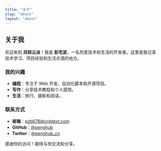 ```yaml
---
title: "关于"
slug: "about"
layout: "about"
---
```


## 关于我

欢迎来到 **风轻云淡**！我是 **彭宅波**，一名热爱技术和生活的开发者。这里是我记录技术学习、项目经验和生活点滴的地方。

### 我的兴趣
- **编程**：专注于 Web 开发、自动化脚本和开源项目。
- **写作**：分享技术教程和个人感悟。
- **生活**：旅行、摄影和阅读。

### 联系方式
- **邮箱**：pzb678@criptext.com
- **GitHub**：[@penghub](https://github.com/penghub)
- **Twitter**：[@penghub_cn](https://twitter.com/penghub_cn)

感谢你的访问！期待与你交流和分享。